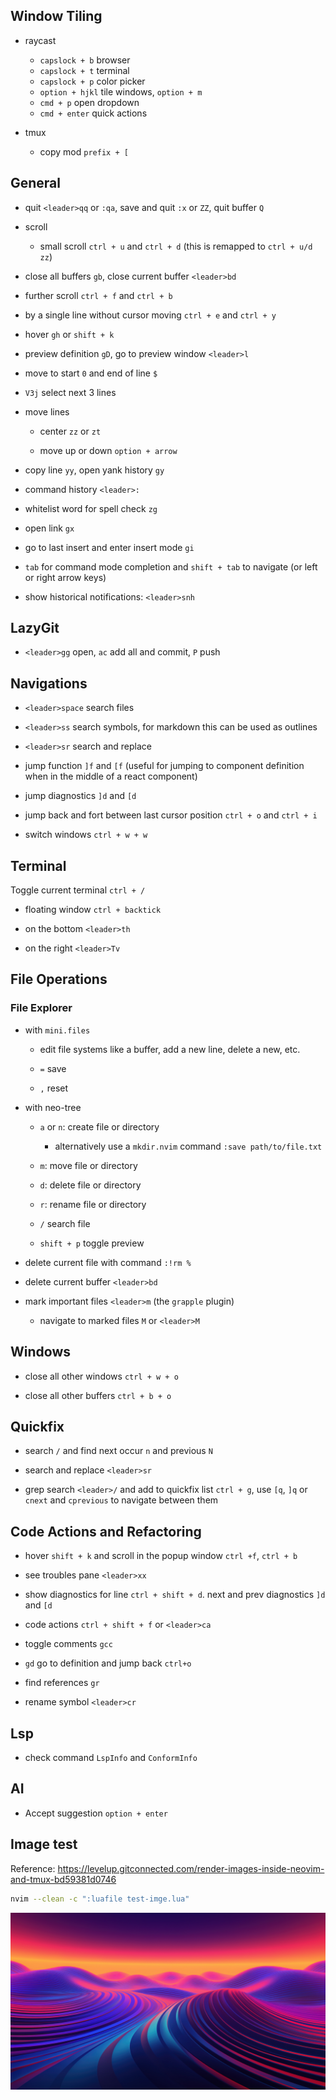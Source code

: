 ## Window Tiling

- raycast

  - `capslock + b` browser
  - `capslock + t` terminal
  - `capslock + p` color picker
  - `option + hjkl` tile windows, `option + m`
  - `cmd + p` open dropdown
  - `cmd + enter` quick actions

- tmux
  - copy mod `prefix + [`

## General

- quit `<leader>qq` or `:qa`, save and quit `:x` or `ZZ`, quit buffer `Q`

- scroll

  - small scroll `ctrl + u` and `ctrl + d` (this is remapped to `ctrl + u/d zz`)

- close all buffers `gb`, close current buffer `<leader>bd`

- further scroll `ctrl + f` and `ctrl + b`

- by a single line without cursor moving `ctrl + e` and `ctrl + y`

- hover `gh` or `shift + k`

- preview definition `gD`, go to preview window `<leader>l`

- move to start `0` and end of line `$`

- `V3j` select next 3 lines

- move lines

  - center `zz` or `zt`

  - move up or down `option + arrow`

- copy line `yy`, open yank history `gy`

- command history `<leader>:`

- whitelist word for spell check `zg`

- open link `gx`

- go to last insert and enter insert mode `gi`

- `tab` for command mode completion and `shift + tab` to navigate (or left or
  right arrow keys)

- show historical notifications: `<leader>snh`

## LazyGit

- `<leader>gg` open, `ac` add all and commit, `P` push

## Navigations

- `<leader>space` search files

- `<leader>ss` search symbols, for markdown this can be used as outlines

- `<leader>sr` search and replace

- jump function `]f` and `[f` (useful for jumping to component definition when
  in the middle of a react component)

- jump diagnostics `]d` and `[d`

- jump back and fort between last cursor position `ctrl + o` and `ctrl + i`

- switch windows `ctrl + w + w`

## Terminal

Toggle current terminal `ctrl + /`

- floating window `ctrl + backtick`

- on the bottom `<leader>th`

- on the right `<leader>Tv`

## File Operations

### File Explorer

- with `mini.files`

  - edit file systems like a buffer, add a new line, delete a new, etc.

  - `=` save

  - `,` reset

- with neo-tree

  - `a` or `n`: create file or directory

    - alternatively use a `mkdir.nvim` command `:save path/to/file.txt`

  - `m`: move file or directory
  - `d`: delete file or directory
  - `r`: rename file or directory
  - `/` search file
  - `shift + p` toggle preview

- delete current file with command `:!rm %`

- delete current buffer `<leader>bd`

- mark important files `<leader>m` (the `grapple` plugin)
  - navigate to marked files `M` or `<leader>M`

## Windows

- close all other windows `ctrl + w + o`

- close all other buffers `ctrl + b + o`

## Quickfix

- search `/` and find next occur `n` and previous `N`

- search and replace `<leader>sr`

- grep search `<leader>/` and add to quickfix list `ctrl + g`, use `[q`, `]q` or
  `cnext` and `cprevious` to navigate between them

## Code Actions and Refactoring

- hover `shift + k` and scroll in the popup window `ctrl +f`, `ctrl + b`

- see troubles pane `<leader>xx`

- show diagnostics for line `ctrl + shift + d`. next and prev diagnostics `]d`
  and `[d`

- code actions `ctrl + shift + f` or `<leader>ca`

- toggle comments `gcc`

- `gd` go to definition and jump back `ctrl+o`

- find references `gr`

- rename symbol `<leader>cr`

## Lsp

- check command `LspInfo` and `ConformInfo`

## AI

- Accept suggestion `option + enter`

## Image test

Reference:
https://levelup.gitconnected.com/render-images-inside-neovim-and-tmux-bd59381d0746

```bash
nvim --clean -c ":luafile test-imge.lua"
```

![](../wall.jpg)
